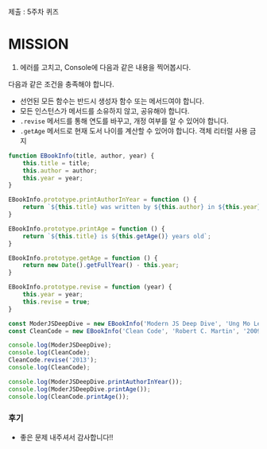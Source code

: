 제출 : 5주차 퀴즈

# MISSION

1. 에러를 고치고, Console에 다음과 같은 내용을 찍어봅시다.

다음과 같은 조건을 충족해야 합니다.

- 선언된 모든 함수는 반드시 생성자 함수 또는 메서드여야 합니다.
- 모든 인스턴스가 메서드를 소유하지 않고, 공유해야 합니다.
- `.revise` 메서드를 통해 연도를 바꾸고, 개정 여부를 알 수 있어야 합니다.
- `.getAge` 메서드로 현재 도서 나이를 계산할 수 있어야 합니다.
  객체 리터럴 사용 금지

```jsx
function EBookInfo(title, author, year) {
    this.title = title;
    this.author = author;
    this.year = year;
}

EBookInfo.prototype.printAuthorInYear = function () {
    return `${this.title} was written by ${this.author} in ${this.year}`;
}

EBookInfo.prototype.printAge = function () {
    return `${this.title} is ${this.getAge()} years old`;
}

EBookInfo.prototype.getAge = function () {
    return new Date().getFullYear() - this.year;
}

EBookInfo.prototype.revise = function (year) {
    this.year = year;
    this.revise = true;
}

const ModerJSDeepDive = new EBookInfo('Modern JS Deep Dive', 'Ung Mo Lee', '2020');
const CleanCode = new EBookInfo('Clean Code', 'Robert C. Martin', '2009');

console.log(ModerJSDeepDive);
console.log(CleanCode);
CleanCode.revise('2013');
console.log(CleanCode);

console.log(ModerJSDeepDive.printAuthorInYear());
console.log(ModerJSDeepDive.printAge());
console.log(CleanCode.printAge());

```

### 후기

- 좋은 문제 내주셔서 감사합니다!!
